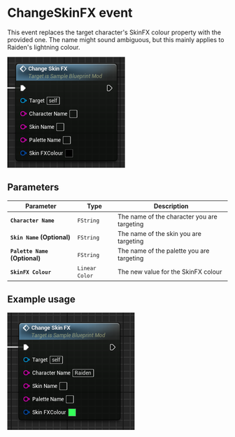 # ChangeSkinFX event
This event replaces the target character's SkinFX colour property with the provided one. The name might sound ambiguous, but this mainly applies to Raiden's lightning colour.

![ChangeSkinFX](changeskinfx.png)

## Parameters

| Parameter | Type | Description |
|-----------|------|-------------|
| **`Character Name`** | `FString` | The name of the character you are targeting |
| **`Skin Name` (Optional)** | `FString` | The name of the skin you are targeting |
| **`Palette Name` (Optional)** | `FString` | The name of the palette you are targeting |
| **`SkinFX Colour`** | `Linear Color` | The new value for the SkinFX colour |

## Example usage
![Example](example.png)